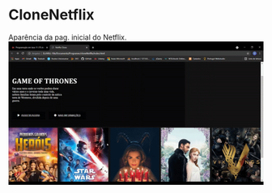 # CloneNetflix
Aparência da  pag. inicial do Netflix.<br>
![gif](https://github.com/AmandaLimaLuiz/CloneNetflix/blob/master/flix.gif)
